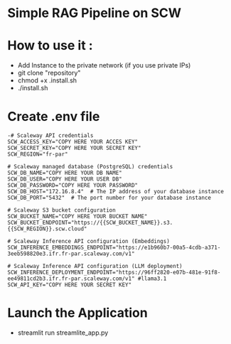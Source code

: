   # Simple RAG Pipeline on SCW

   # How to use it :
  - Add Instance to the private network (if you use private IPs)
  - git clone "repository"
  - chmod +x .install.sh
  - ./install.sh

   # Create .env file
    -# Scaleway API credentials
    SCW_ACCESS_KEY="COPY HERE YOUR ACCES KEY"
    SCW_SECRET_KEY="COPY HERE YOUR SECRET KEY"
    SCW_REGION="fr-par" 
    
    # Scaleway managed database (PostgreSQL) credentials
    SCW_DB_NAME="COPY HERE YOUR DB NAME"
    SCW_DB_USER="COPY HERE YOUR USER DB"
    SCW_DB_PASSWORD="COPY HERE YOUR PASSWORD"
    SCW_DB_HOST="172.16.8.4"  # The IP address of your database instance
    SCW_DB_PORT="5432"  # The port number for your database instance
    
    # Scaleway S3 bucket configuration
    SCW_BUCKET_NAME="COPY HERE YOUR BUCKET NAME"
    SCW_BUCKET_ENDPOINT="https://{{SCW_BUCKET_NAME}}.s3.{{SCW_REGION}}.scw.cloud"
  
    # Scaleway Inference API configuration (Embeddings)
    SCW_INFERENCE_EMBEDDINGS_ENDPOINT="https://e1b960b7-00a5-4cdb-a371-3eeb598820e3.ifr.fr-par.scaleway.com/v1"
  
    # Scaleway Inference API configuration (LLM deployment)
    SCW_INFERENCE_DEPLOYMENT_ENDPOINT="https://96ff2820-e07b-481e-91f8-ee49811cd2b3.ifr.fr-par.scaleway.com/v1" #llama3.1
    SCW_API_KEY="COPY HERE YOUR SECRET KEY"

   # Launch the Application 
  - streamlit run streamlite_app.py
